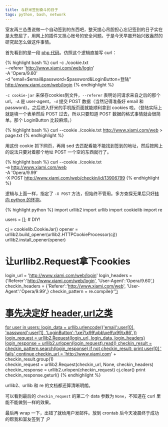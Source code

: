 ```yaml
---
title: 与虾米签到奋斗的日子
tags: python, bash, network
---
```

室友再三怂恿说做一个自动签到的东西吧，整天提心吊胆担心忘记签到的日子实在是太憋屈了，用网上的插件又担心账号的安全问题。于是今天早晨开始兴致盎然的研究起怎么做这件事情。

首先看到的是一段 [php 代码](http://imnerd.org/xiami-autosign.html)。仿照这个逻辑直接写 curl：

{% highlight bash %}
curl -c ./cookie.txt \
    --referer 'http://www.xiami.com/web/login' \
    -A 'Opera/9.60' \
    -d "email=$email&password=$password&LoginButton=登陆" \
    http://www.xiami.com/web/login
{% endhighlight %}

`-c cookie-jar` 来保存cookies到文件，`--referer` 表明访问请求来自之后的那个 url，`-A` 是 user-agent，`-d` 提交 POST 数据（当然记得准备好 email 和 password）。之后进入虾米的手机版页面就能顺利拿到 cookies 啦。（登陆实际上就是填一个表单然后 POST 过去，所以只要知道 POST 数据的格式事情就会很简单。那个 LoginButton 比较麻烦。）

{% highlight bash %}
curl --cookie ./cookie.txt http://www.xiami.com/web > page.txt
{% endhighlight %}

用这份 cookie 抓下网页，再用 sed 去匹配看能不能找到签到的地址，然后按网上的说法只要对着那个地址 POST 一个空的东西就行了。

{% highlight bash %}
curl --cookie ./cookie.txt \
    -e http://www.xiami.com/web \
    -A 'Opera/9.99' \
    -X POST http://www.xiami.com/web/checkin/id/13906799
{% endhighlight %}

    
逻辑与上面一样，指定了 `-X POST` 方法，但始终不管用。多方查探无果后只好[转向 python 的怀抱](http://huxuan.org/2011/12/12/a-python-script-implement-xiami-auto-checkin/)。

{% highlight python %}
import urllib2
import urllib
import cookielib
import re

users = []; # DIY!

cj = cookielib.CookieJar()
opener = urllib2.build_opener(urllib2.HTTPCookieProcessor(cj))
urllib2.install_opener(opener)
# 让urllib2.Request拿下cookies

login_url = 'http://www.xiami.com/web/login'
login_headers = {'Referer':'http://www.xiami.com/web/login', 'User-Agent':'Opera/9.60',}
checkin_headers = {'Referer':'http://www.xiami.com/web', 'User-Agent':'Opera/9.99',}
checkin_pattern = re.compile(r'<a class="check_in" href="(.*?)">')
# 事先决定好 header,url之类

for user in users:
    login_data = urllib.urlencode({'email':user[0], 
        'password':user[1], 'LoginButton':'\xe7\x99\xbb\xe9\x99\x86',})            
    login_request = urllib2.Request(login_url, login_data, login_headers) 
    login_response = urllib2.urlopen(login_request).read()
    checkin_result = checkin_pattern.search(login_response)
    if not checkin_result: 
        print user[0],' fails'
        continue
    checkin_url = 'http://www.xiami.com' + checkin_result.group(1)  
    checkin_request = urllib2.Request(checkin_url, None, checkin_headers)
    checkin_response = urllib2.urlopen(checkin_request)
    cj.clear()
    print checkin_response.geturl() 
{% endhighlight %}

urllib2、urllib 和 re 的文档都还算清晰明朗。

可以看到最后的 `checkin_request` 的第二个 data 参数为 `None`，不知道在 curl 里能不能做到一样的效果。

最后再 wrap 一下，出错了就给用户发邮件。放到 crontab 后今天凌晨终于成功的帮我和室友签到了 ;P

